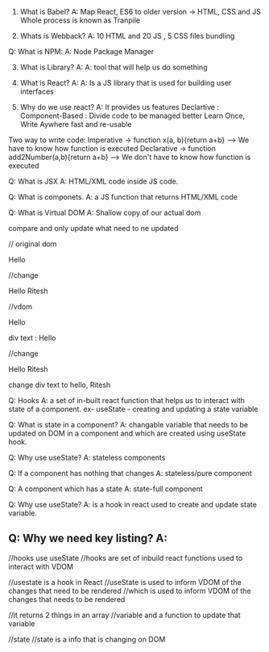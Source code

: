 1. What is Babel?
   A: Map React, ES6 to older version -> HTML, CSS and JS
   Whole process is known as Tranpile

2. Whats is Webback?
   A: 10 HTML and 20 JS , 5 CSS files
   bundling

Q: What is NPM:
A: Node Package Manager

3. What is Library?
   A: A: tool that will help us do something

4. What is React?
   A: A: Is a JS library that is used for building user interfaces

5. Why do we use react?
   A: It provides us features
   Declartive :
   Component-Based : Divide code to be managed better
   Learn Once, Write Aywhere
   fast and re-usable

Two way to write code:
Imperative -> function x(a, b){return a+b} --> We have to know how function is executed
Declarative -> function add2Number(a,b){return a+b} --> We don't have to know how function is executed

Q: What is JSX
A: HTML/XML code inside JS code.

Q: What is componets.
A: a JS function that returns HTML/XML code

Q: What is Virtual DOM
A: Shallow copy of our actual dom

compare and only update what need to ne updated

// original dom

<div> Hello </div>

//change

<div> Hello Ritesh</div>

//vdom

<div> Hello </div>

div text : Hello

//change

<div> Hello Ritesh</div>

change div text to hello, Ritesh

Q: Hooks
A: a set of in-built react function that helps us to interact with state of a component.
ex- useState - creating and updating a state variable

Q: What is state in a component?
A: changable variable that needs to be updated on DOM in a component and 
   which are created using useState hook.

Q: Why use useState?
A: stateless components

Q: If a component has nothing that changes
A: stateless/pure component 

Q: A component which has a state
A: state-full component

Q: Why use useState?
A: is a hook in react used to create and update state variable.

Q: Why we need key listing?
A: 
---


  //hooks use useState
  //hooks are set of inbuild react functions used to interact with VDOM

  //usestate is a hook in React
  //useState is used to inform VDOM of the changes that need to be rendered
  //which is used to inform VDOM of the changes that needs to be rendered

  //it returns 2 things in an array
  //variable and a function to update that variable

  //state
  //state is a info that is changing on DOM
  